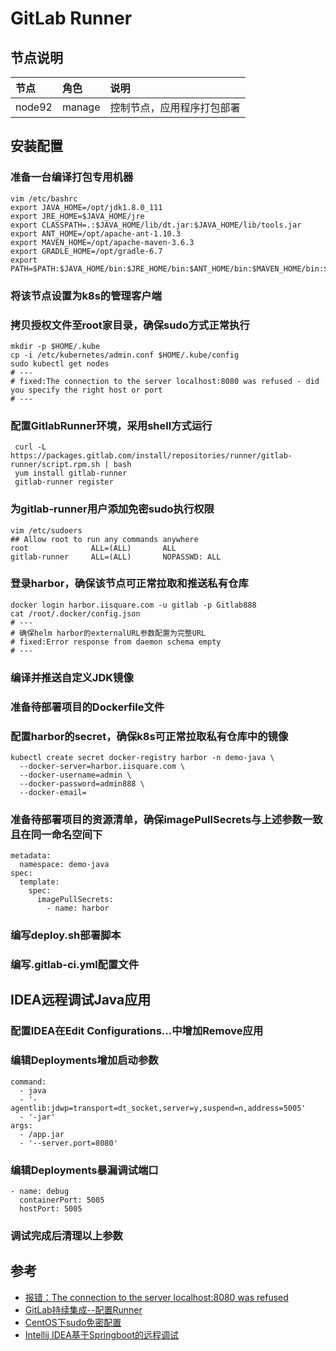 # GitLab Runner

## 节点说明
| 节点 | 角色 | 说明 |
| :----- | :----- |:----- |
| node92 | manage | 控制节点，应用程序打包部署 |

## 安装配置

### 准备一台编译打包专用机器
```
vim /etc/bashrc
export JAVA_HOME=/opt/jdk1.8.0_111
export JRE_HOME=$JAVA_HOME/jre
export CLASSPATH=.:$JAVA_HOME/lib/dt.jar:$JAVA_HOME/lib/tools.jar
export ANT_HOME=/opt/apache-ant-1.10.3
export MAVEN_HOME=/opt/apache-maven-3.6.3
export GRADLE_HOME=/opt/gradle-6.7
export PATH=$PATH:$JAVA_HOME/bin:$JRE_HOME/bin:$ANT_HOME/bin:$MAVEN_HOME/bin:$GRADLE_HOME/bin
```
### 将该节点设置为k8s的管理客户端
### 拷贝授权文件至root家目录，确保sudo方式正常执行
```
mkdir -p $HOME/.kube
cp -i /etc/kubernetes/admin.conf $HOME/.kube/config
sudo kubectl get nodes
# ---
# fixed:The connection to the server localhost:8080 was refused - did you specify the right host or port
# ---
```
### 配置GitlabRunner环境，采用shell方式运行
```
 curl -L https://packages.gitlab.com/install/repositories/runner/gitlab-runner/script.rpm.sh | bash
 yum install gitlab-runner
 gitlab-runner register
```
### 为gitlab-runner用户添加免密sudo执行权限
```
vim /etc/sudoers
## Allow root to run any commands anywhere 
root              ALL=(ALL)       ALL
gitlab-runner     ALL=(ALL)       NOPASSWD: ALL
```
### 登录harbor，确保该节点可正常拉取和推送私有仓库
```
docker login harbor.iisquare.com -u gitlab -p Gitlab888
cat /root/.docker/config.json
# ---
# 确保helm harbor的externalURL参数配置为完整URL
# fixed:Error response from daemon schema empty
# ---
```
### 编译并推送自定义JDK镜像
### 准备待部署项目的Dockerfile文件
### 配置harbor的secret，确保k8s可正常拉取私有仓库中的镜像
```
kubectl create secret docker-registry harbor -n demo-java \
  --docker-server=harbor.iisquare.com \
  --docker-username=admin \
  --docker-password=admin888 \
  --docker-email=
```
### 准备待部署项目的资源清单，确保imagePullSecrets与上述参数一致且在同一命名空间下
```
metadata:
  namespace: demo-java
spec:
  template:
    spec:
      imagePullSecrets:
        - name: harbor
```
### 编写deploy.sh部署脚本
### 编写.gitlab-ci.yml配置文件

## IDEA远程调试Java应用

### 配置IDEA在Edit Configurations...中增加Remove应用
### 编辑Deployments增加启动参数
```
command:
  - java
  - '-agentlib:jdwp=transport=dt_socket,server=y,suspend=n,address=5005'
  - '-jar'
args:
  - /app.jar
  - '--server.port=8080'
```
### 编辑Deployments暴漏调试端口
```
- name: debug
  containerPort: 5005
  hostPort: 5005
```
### 调试完成后清理以上参数


## 参考
- [报错：The connection to the server localhost:8080 was refused](https://blog.csdn.net/M82_A1/article/details/99671934)
- [GitLab持续集成--配置Runner](https://blog.csdn.net/frankcheng5143/article/details/79838414)
- [CentOS下sudo免密配置](https://www.jianshu.com/p/22effba56f7e)
- [Intellij IDEA基于Springboot的远程调试](https://blog.csdn.net/wo541075754/article/details/75008617)
